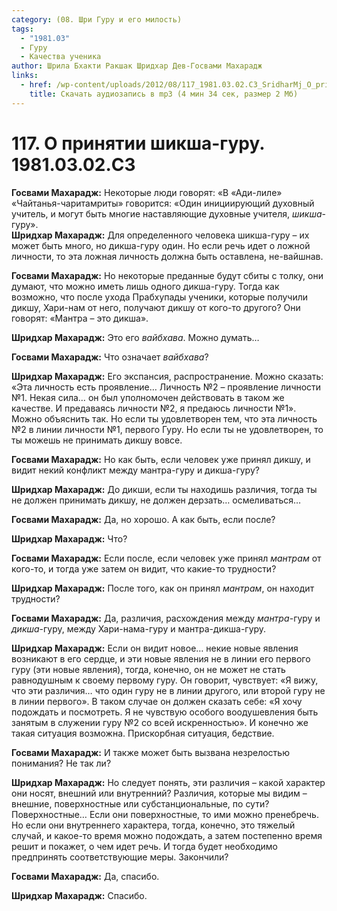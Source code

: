 ```yaml
---
category: (08. Шри Гуру и его милость)
tags:
  - "1981.03"
  - Гуру
  - Качества ученика
author: Шрила Бхакти Ракшак Шридхар Дев-Госвами Махарадж
links:
  - href: /wp-content/uploads/2012/08/117_1981.03.02.C3_SridharMj_O_prinyatii_Shiksha_Guru.mp3
    title: Скачать аудиозапись в mp3 (4 мин 34 сек, размер 2 Мб)
---
```


# 117. О принятии шикша-гуру. 1981.03.02.C3

**Госвами Махарадж:** Некоторые люди говорят: «В «Ади-лиле» «Чайтанья-чаритамриты» говорится: «Один инициирующий духовный учитель, и могут быть многие наставляющие духовные учителя, *шикша*-гуру».\
**Шридхар Махарадж:** Для определенного человека шикша-гуру – их может быть много, но дикша-гуру один. Но если речь идет о ложной личности, то эта ложная личность должна быть оставлена, не-вайшнав.

**Госвами Махарадж:** Но некоторые преданные будут сбиты с толку, они думают, что можно иметь лишь одного дикша-гуру. Тогда как возможно, что после ухода Прабхупады ученики, которые получили дикшу, Хари-нам от него, получают дикшу от кого-то другого? Они говорят: «Мантра – это дикша».

**Шридхар Махарадж:** Это его *вайбхава*. Можно думать…

**Госвами Махарадж:** Что означает *вайбхава*?

**Шридхар Махарадж:** Его экспансия, распространение. Можно сказать: «Эта личность есть проявление… Личность №2 – проявление личности №1. Некая сила… он был уполномочен действовать в таком же качестве. И предаваясь личности №2, я предаюсь личности №1». Можно объяснить так. Но если ты удовлетворен тем, что эта личность №2 в линии личности №1, первого Гуру. Но если ты не удовлетворен, то ты можешь не принимать дикшу вовсе.

**Госвами Махарадж:** Но как быть, если человек уже принял дикшу, и видит некий конфликт между мантра-гуру и дикша-гуру?

**Шридхар Махарадж:** До дикши, если ты находишь различия, тогда ты не должен принимать дикшу, не должен дерзать… осмеливаться…

**Госвами Махарадж:** Да, но хорошо. А как быть, если после?

**Шридхар Махарадж:** Что?

**Госвами Махарадж:** Если после, если человек уже принял *мантрам* от кого-то, и тогда уже затем он видит, что какие-то трудности?

**Шридхар Махарадж:** После того, как он принял *мантрам*, он находит трудности?

**Госвами Махарадж:** Да, различия, расхождения между *мантра*-гуру и *дикша*-гуру, между Хари-нама-гуру и мантра-дикша-гуру.

**Шридхар Махарадж:** Если он видит новое… некие новые явления возникают в его сердце, и эти новые явления не в линии его первого гуру (эти новые явления), тогда, конечно, он не может не стать равнодушным к своему первому гуру. Он говорит, чувствует: «Я вижу, что эти различия… что один гуру не в линии другого, или второй гуру не в линии первого». В таком случае он должен сказать себе: «Я хочу подождать и посмотреть. Я не чувствую особого воодушевления быть занятым в служении гуру №2 со всей искренностью». И конечно же такая ситуация возможна. Прискорбная ситуация, бедствие.

**Госвами Махарадж:** И также может быть вызвана незрелостью понимания? Не так ли?

**Шридхар Махарадж:** Но следует понять, эти различия – какой характер они носят, внешний или внутренний? Различия, которые мы видим – внешние, поверхностные или субстанциональные, по сути? Поверхностные… Если они поверхностные, то ими можно пренебречь. Но если они внутреннего характера, тогда, конечно, это тяжелый случай, и какое-то время можно подождать, а затем постепенно время решит и покажет, о чем идет речь. И тогда будет необходимо предпринять соответствующие меры. Закончили?

**Госвами Махарадж:** Да, спасибо.

**Шридхар Махарадж:** Спасибо.

